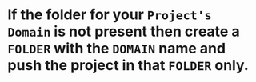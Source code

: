 # If the folder for your `Project's Domain` is not present then create a `FOLDER` with the `DOMAIN` name and push the project in that `FOLDER` only.

